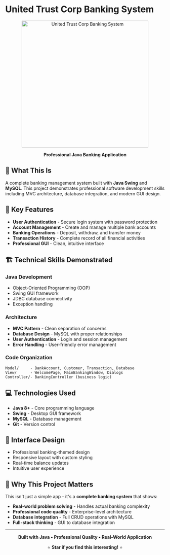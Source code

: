 # United Trust Corp Banking System

<div align="center">
  <img src="https://github.com/user-attachments/assets/c52a1e4b-b1cb-4f84-b16e-9dc84cfb687f" alt="United Trust Corp Banking System" width="400">
  
  **Professional Java Banking Application**
</div>

## 🎯 What This Is

A complete banking management system built with **Java Swing** and **MySQL**. This project demonstrates professional software development skills including MVC architecture, database integration, and modern GUI design.

## 🚀 Key Features

- **User Authentication** - Secure login system with password protection
- **Account Management** - Create and manage multiple bank accounts
- **Banking Operations** - Deposit, withdraw, and transfer money
- **Transaction History** - Complete record of all financial activities
- **Professional GUI** - Clean, intuitive interface

## 🏗️ Technical Skills Demonstrated

### **Java Development**
- Object-Oriented Programming (OOP)
- Swing GUI framework
- JDBC database connectivity
- Exception handling

### **Architecture**
- **MVC Pattern** - Clean separation of concerns
- **Database Design** - MySQL with proper relationships
- **User Authentication** - Login and session management
- **Error Handling** - User-friendly error management

### **Code Organization**
```
Model/     - BankAccount, Customer, Transaction, Database
View/      - WelcomePage, MainBankingWindow, Dialogs
Controller/- BankingController (business logic)
```

## 💻 Technologies Used

- **Java 8+** - Core programming language
- **Swing** - Desktop GUI framework
- **MySQL** - Database management
- **Git** - Version control

## 🎨 Interface Design

- Professional banking-themed design
- Responsive layout with custom styling
- Real-time balance updates
- Intuitive user experience

## 🌟 Why This Project Matters

This isn't just a simple app - it's a **complete banking system** that shows:

- **Real-world problem solving** - Handles actual banking complexity
- **Professional code quality** - Enterprise-level architecture
- **Database integration** - Full CRUD operations with MySQL
- **Full-stack thinking** - GUI to database integration

---

<div align="center">
  
**Built with Java • Professional Quality • Real-World Application**

⭐ **Star if you find this interesting!** ⭐

</div>